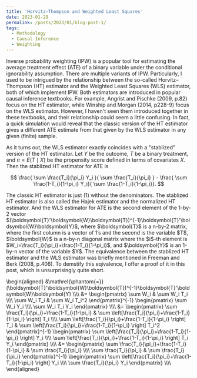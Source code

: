 ```yaml
---
title: 'Horvitz–Thompson and Weighted Least Squares'
date: 2023-01-29
permalink: /posts/2023/01/blog-post-1/
tags:
  - Methodology
  - Causal Inference
  - Weighting
---
```



Inverse probability weighting (IPW) is a popular tool for estimating the average treatment effect (ATE) of a binary variable under the conditional ignorability assumption. There are multiple variants of IPW. Particularly, I used to be intrigued by the relationship between the so-called Horvitz–Thompson (HT) estimator and the Weighted Least Squares (WLS) estimator, both of which implement IPW. Both estimators are introduced in popular causal inference textbooks. For example, Angrist and Pischke (2009, p.82) focus on the HT estimator, while Winship and Morgan (2014, p228-9) focus on the WLS estimator. However, I haven't seen them introduced together in these textbooks, and their relationship could seem a little confusing. In fact, a quick simulation would reveal that the classic version of the HT estimator gives a different ATE estimate from that given by the WLS estimator in any given (finite) sample. 

As it turns out, the WLS estimator exactly coincides with a "stablized" version of the HT estimator. Let $Y$ be the outcome, $T$ be a binary treatment, and $\pi=E(T \mid X)$ be the propensity score defined in terms of covariates $X$. Then the stablized HT estimator for ATE is 
<p style="text-align: center;">$$ \frac{ \sum  \frac{T_i}{\pi_i} Y_i }{  \sum \frac{T_i}{\pi_i} } - \frac{ \sum \frac{1-T_i}{1-\pi_i} Y_i}{ \sum \frac{1-T_i}{1-\pi_i}}. $$</p>
The classic HT estimator is just (1) without the denominators. The stablized HT estimator is also called the Hajek estimator and the normalized HT estimator. And the WLS estimator for ATE is the second element of the 1-by-2 vector $(\boldsymbol{T}'\boldsymbol{W}\boldsymbol{T})^{-1}\boldsymbol{T}'\boldsymbol{W}\boldsymbol{Y}$, where $\boldsymbol{T}$ is a n-by-2 matrix, where the first column is a vector of 1’s and the second is the variable $T$, $\boldsymbol{W}$ is a n-by-n diagonal matrix where the $i$-th element is $W_i=\frac{T_i}{\pi_i}+\frac{1-T_i}{1-\pi_i}$, and $\boldsymbol{Y}$ is an 1-by-n vector of the variable $Y$. The equivalence between the stablized HT estimator and the WLS estimator was briefly mentioned in Freeman and Berk (2008, p.406). To demstify this eqivalence, I offer a proof of it in this post, which is unsurprisingly quite short. 

\begin{aligned}
&\mathrel{\phantom{=}}(\boldsymbol{T}'\boldsymbol{W}\boldsymbol{T})^{-1}\boldsymbol{T}'\boldsymbol{W}\boldsymbol{Y} \\\\\\\\
&= \begin{pmatrix}
\sum W_i & \sum W_i T_i \\\\\\\\
\sum W_i T_i & \sum W_i T_i^2
\end{pmatrix}^{-1} 
\begin{pmatrix}
\sum W_i Y_i \\\\\\\\
\sum W_i T_i Y_i
\end{pmatrix} \\\\\\\\
&= \begin{pmatrix}
\sum \frac{T_i}{\pi_i}+\frac{1-T_i}{1-\pi_i} & \sum \left[\frac{T_i}{\pi_i}+\frac{1-T_i}{1-\pi_i} \right] T_i \\\\\\\\
\sum \left[\frac{T_i}{\pi_i}+\frac{1-T_i}{1-\pi_i} \right] T_i & \sum \left[\frac{T_i}{\pi_i}+\frac{1-T_i}{1-\pi_i} \right] T_i^2
\end{pmatrix}^{-1} 
\begin{pmatrix}
\sum \left[\frac{T_i}{\pi_i}+\frac{1-T_i}{1-\pi_i} \right] Y_i \\\\\\\\
\sum \left[\frac{T_i}{\pi_i}+\frac{1-T_i}{1-\pi_i} \right] T_i Y_i
\end{pmatrix} \\\\\\\\
&= \begin{pmatrix}
\sum \frac{T_i}{\pi_i}+\frac{1-T_i}{1-\pi_i} & \sum \frac{T_i}{\pi_i} \\\\\\\\
\sum \frac{T_i}{\pi_i} & \sum \frac{T_i}{\pi_i}
\end{pmatrix}^{-1} 
\begin{pmatrix}
\sum \left[\frac{T_i}{\pi_i}+\frac{1-T_i}{1-\pi_i} \right] Y_i \\\\\\\\
\sum \frac{T_i}{\pi_i} Y_i
\end{pmatrix} \\\\\\\\
\end{aligned}
